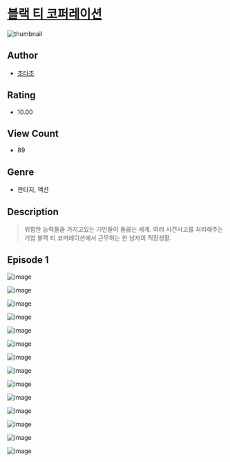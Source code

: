 # [블랙 티 코퍼레이션](https://comic.naver.com/challenge/list?titleId=811260)
![thumbnail](https://image-comic.pstatic.net/user_contents_data/challenge_comic/2023/05/25/295993/upload_7220732983445238117_480x623.jpeg)

## Author
- [조타조](https://comic.naver.com/artistTitle?id=295993)

## Rating
- 10.00

## View Count
- 89

## Genre
- 판타지, 액션

## Description
> 위험한 능력들을 가지고있는 기인들이 들끓는 세계. 여러 사건사고를 처리해주는 기업 블랙 티 코퍼레이션에서 근무하는 한 남자의 직장생활.


## Episode 1
![image](https://image-comic.pstatic.net/user_contents_data/challenge_comic/2023/05/25/295993/upload_3978430226553189429.jpeg)

![image](https://image-comic.pstatic.net/user_contents_data/challenge_comic/2023/05/25/295993/upload_4049642501566969401.jpeg)

![image](https://image-comic.pstatic.net/user_contents_data/challenge_comic/2023/05/25/295993/upload_3559585573421343800.jpeg)

![image](https://image-comic.pstatic.net/user_contents_data/challenge_comic/2023/05/25/295993/upload_7077186041101693751.jpeg)

![image](https://image-comic.pstatic.net/user_contents_data/challenge_comic/2023/05/25/295993/upload_7292281490765329715.jpeg)

![image](https://image-comic.pstatic.net/user_contents_data/challenge_comic/2023/05/25/295993/upload_3775531821863940409.jpeg)

![image](https://image-comic.pstatic.net/user_contents_data/challenge_comic/2023/05/25/295993/upload_7377797996238484833.jpeg)

![image](https://image-comic.pstatic.net/user_contents_data/challenge_comic/2023/05/25/295993/upload_7378415938866196579.jpeg)

![image](https://image-comic.pstatic.net/user_contents_data/challenge_comic/2023/05/25/295993/upload_3689681989082035510.jpeg)

![image](https://image-comic.pstatic.net/user_contents_data/challenge_comic/2023/05/25/295993/upload_7003769656850200934.jpeg)

![image](https://image-comic.pstatic.net/user_contents_data/challenge_comic/2023/05/25/295993/upload_3907266737396082020.jpeg)

![image](https://image-comic.pstatic.net/user_contents_data/challenge_comic/2023/05/25/295993/upload_7075213518016100409.jpeg)

![image](https://image-comic.pstatic.net/user_contents_data/challenge_comic/2023/05/25/295993/upload_3978426033943699768.jpeg)

![image](https://image-comic.pstatic.net/user_contents_data/challenge_comic/2023/05/25/295993/upload_3690472726934873701.jpeg)
